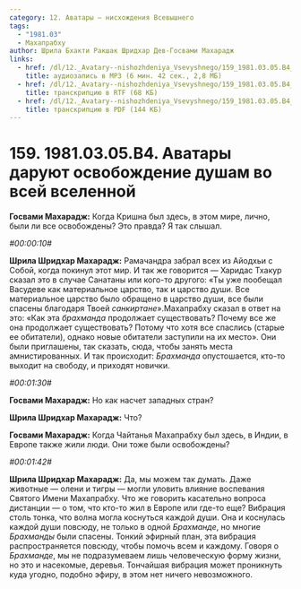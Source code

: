 ```yaml
---
category: 12. Аватары — нисхождения Всевышнего
tags:
  - "1981.03"
  - Махапрабху
author: Шрила Бхакти Ракшак Шридхар Дев-Госвами Махарадж
links:
  - href: /dl/12._Avatary--nishozhdeniya_Vsevyshnego/159_1981.03.05.B4_SridharMj_Avatary_daruyut_osvobojdeniye_dusham_vo_vsey_vselennoy.mp3
    title: аудиозапись в MP3 (6 мин. 42 сек., 2,8 МБ)
  - href: /dl/12._Avatary--nishozhdeniya_Vsevyshnego/159_1981.03.05.B4_SridharMj_Avatary_daruyut_osvobojdeniye_dusham_vo_vsey_vselennoy.rtf
    title: транскрипцию в RTF (68 КБ)
  - href: /dl/12._Avatary--nishozhdeniya_Vsevyshnego/159_1981.03.05.B4_SridharMj_Avatary_daruyut_osvobojdeniye_dusham_vo_vsey_vselennoy.pdf
    title: транскрипцию в PDF (144 КБ)
---
```


# 159. 1981.03.05.B4. Аватары даруют освобождение душам во всей вселенной

**Госвами Махарадж:** Когда Кришна был здесь, в этом мире, лично, были ли все освобождены? Это правда? Я так слышал.

*#00:00:10#*

**Шрила Шридхар Махарадж:** Рамачандра забрал всех из Айодхьи с Собой, когда покинул этот мир. И так же говорится — Харидас Тхакур сказал это в случае Санатаны или кого-то другого: «Ты уже пообещал Васудеве как материальное царство, так и царство души. Все материальное царство было обращено в царство души, все были спасены благодаря Твоей *санкиртане*».Махапрабху сказал в ответ на это: «Как эта *брахманда* продолжает существовать? Почему все же она продолжает существовать? Потому что хотя все спаслись (старые ее обитатели), однако новые обитатели заступили на их место». Они были приглашены, так сказать, сюда, чтобы занять места амнистированных. И так происходит: *Брахманда* опустошается, кто-то выходит на свободу, и приходят новички.

*#00:01:30#*

**Госвами Махарадж:** Но как насчет западных стран?

**Шрила Шридхар Махарадж:** Что?

**Госвами Махарадж:** Когда Чайтанья Махапрабху был здесь, в Индии, в Европе также жили люди. Они тоже были освобождены?

*#00:01:42#*

**Шрила Шридхар Махарадж:** Да, мы можем так думать. Даже животные — олени и тигры — могли уловить влияние воспевания Святого Имени Махапрабху. Что же говорить касательно вопроса дистанции — о том, что кто-то жил в Европе или где-то еще? Вибрация столь тонка, что волна могла коснуться каждой души. Она и коснулась каждой души повсюду, не только в одной *Брахманде*, но многие *Брахманды* были спасены. Тонкий эфирный план, эта вибрация распространяется повсюду, чтобы помочь всем и каждому. Говоря о *Брахманде*, мы не подразумеваем лишь человеческую форму жизни, но это и насекомые, деревья. Тончайшая вибрация может проникнуть куда угодно, подобно эфиру, в этом нет ничего невозможного.

